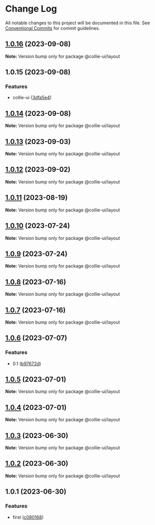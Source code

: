 # Change Log

All notable changes to this project will be documented in this file. See [Conventional Commits](https://conventionalcommits.org) for commit guidelines.

## [1.0.16](https://github.com/yuejs/c3/compare/@collie-ui/layout@1.0.15...@collie-ui/layout@1.0.16) (2023-09-08)

**Note:** Version bump only for package @collie-ui/layout

## 1.0.15 (2023-09-08)

### Features

- collie-ui ([3dfa5e4](https://github.com/yuejs/c3/commit/3dfa5e4eadca863919e9ffbb3dfb9ab726977c7e))

## [1.0.14](https://github.com/yuejs/c3/compare/@collie-ui/layout@1.0.13...@collie-ui/layout@1.0.14) (2023-09-08)

**Note:** Version bump only for package @collie-ui/layout

## [1.0.13](https://github.com/yuejs/c3/compare/@collie-ui/layout@1.0.12...@collie-ui/layout@1.0.13) (2023-09-03)

**Note:** Version bump only for package @collie-ui/layout

## [1.0.12](https://github.com/yuejs/c3/compare/@collie-ui/layout@1.0.11...@collie-ui/layout@1.0.12) (2023-09-02)

**Note:** Version bump only for package @collie-ui/layout

## [1.0.11](https://github.com/yuejs/c3/compare/@collie-ui/layout@1.0.10...@collie-ui/layout@1.0.11) (2023-08-19)

**Note:** Version bump only for package @collie-ui/layout

## [1.0.10](https://github.com/yuejs/c3/compare/@collie-ui/layout@1.0.9...@collie-ui/layout@1.0.10) (2023-07-24)

**Note:** Version bump only for package @collie-ui/layout

## [1.0.9](https://github.com/yuejs/c3/compare/@collie-ui/layout@1.0.8...@collie-ui/layout@1.0.9) (2023-07-24)

**Note:** Version bump only for package @collie-ui/layout

## [1.0.8](https://github.com/yuejs/c3/compare/@collie-ui/layout@1.0.7...@collie-ui/layout@1.0.8) (2023-07-16)

**Note:** Version bump only for package @collie-ui/layout

## [1.0.7](https://github.com/yuejs/c3/compare/@collie-ui/layout@1.0.6...@collie-ui/layout@1.0.7) (2023-07-16)

**Note:** Version bump only for package @collie-ui/layout

## [1.0.6](https://github.com/yuejs/c3/compare/@collie-ui/layout@1.0.5...@collie-ui/layout@1.0.6) (2023-07-07)

### Features

- 0.1 ([b97672d](https://github.com/yuejs/c3/commit/b97672d7355db24fc8564651cbabeaa4114f3f04))

## [1.0.5](https://github.com/yuejs/c3/compare/@collie-ui/layout@1.0.4...@collie-ui/layout@1.0.5) (2023-07-01)

**Note:** Version bump only for package @collie-ui/layout

## [1.0.4](https://github.com/yuejs/c3/compare/@collie-ui/layout@1.0.3...@collie-ui/layout@1.0.4) (2023-07-01)

**Note:** Version bump only for package @collie-ui/layout

## [1.0.3](https://github.com/yuejs/c3/compare/@collie-ui/layout@1.0.1...@collie-ui/layout@1.0.3) (2023-06-30)

**Note:** Version bump only for package @collie-ui/layout

## [1.0.2](https://github.com/yuejs/c3/compare/@collie-ui/layout@1.0.1...@collie-ui/layout@1.0.2) (2023-06-30)

**Note:** Version bump only for package @collie-ui/layout

## 1.0.1 (2023-06-30)

### Features

- first ([c080168](https://github.com/yuejs/c3/commit/c08016812d92193e95c9600e6121a9e57c6a9165))
